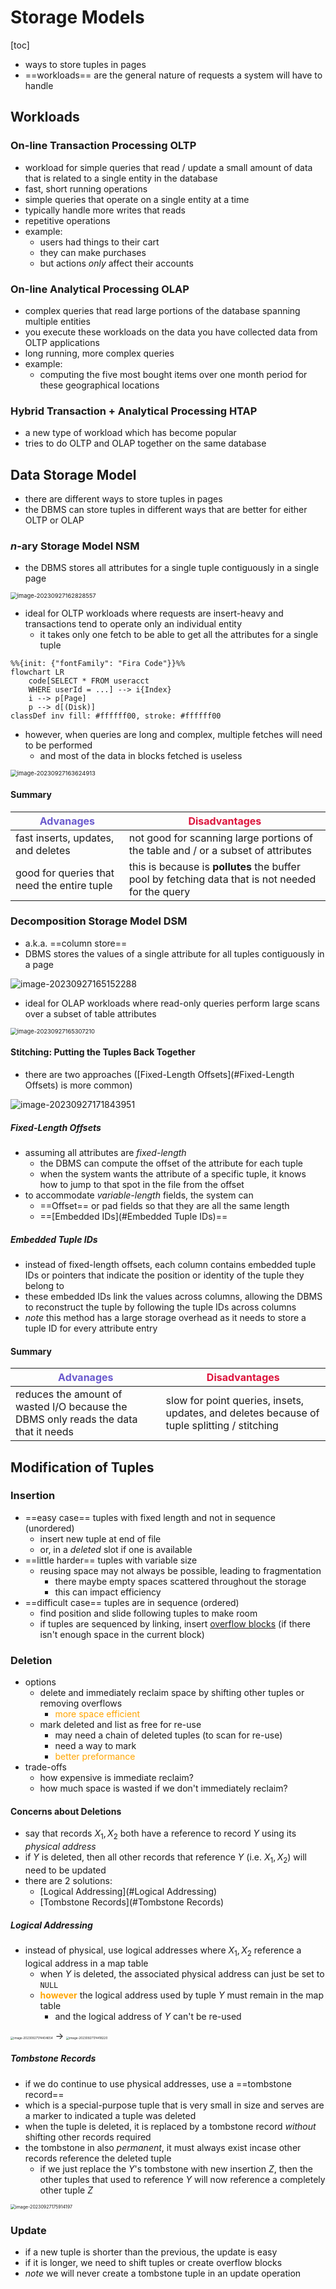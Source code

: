 # Storage Models

[toc]

- ways to store tuples in pages
- ==workloads== are the general nature of requests a system will have to handle

## Workloads

### On-line Transaction Processing OLTP

- workload for simple queries that read / update a small amount of data that is related to a single entity in the database 
- fast, short running operations
- simple queries that operate on a single entity at a time
- typically handle more writes that reads
- repetitive operations
- example:
  - users had things to their cart
  - they can make purchases
  - but actions *only* affect their accounts

### On-line Analytical Processing OLAP

- complex queries that read large portions of the database spanning multiple entities
- you execute these workloads on the data you have collected data from OLTP applications
- long running, more complex queries
- example:
  - computing the five most bought items over one month period for these geographical locations

### Hybrid Transaction + Analytical Processing HTAP

- a new type of workload which has become popular 
- tries to do OLTP and OLAP together on the same database 

## Data Storage Model

- there are different ways to store tuples in pages
- the DBMS can store tuples in different ways that are better for either OLTP or OLAP

### $n$-ary Storage Model NSM

- the DBMS stores all attributes for a single tuple contiguously in a single page

<img src="images/image-20230927162828557.png" alt="image-20230927162828557" style="zoom:67%;" />

- ideal for OLTP workloads where requests are insert-heavy and transactions tend to operate only an individual entity
  - it takes only one fetch to be able to get all the attributes for a single tuple  

```mermaid
%%{init: {"fontFamily": "Fira Code"}}%%
flowchart LR
	code[SELECT * FROM useracct
	WHERE userId = ...] --> i{Index}
	i --> p[Page]
	p --> d[(Disk)]
classDef inv fill: #ffffff00, stroke: #ffffff00 
```

- however, when queries are long and complex, multiple fetches will need to be performed 
  - and most of the data in blocks fetched is useless

<img src="images/image-20230927163624913.png" alt="image-20230927163624913" style="zoom:67%;" />

#### Summary

| <span style="color:SlateBlue">Advanages</span> | <span style="color:crimson">Disadvantages</span>             |
| ---------------------------------------------- | ------------------------------------------------------------ |
| fast inserts, updates, and deletes             | not good for scanning large portions of the table and / or a subset of attributes |
| good for queries that need the entire tuple    | this is because is **pollutes** the buffer pool by fetching data that is not needed for the query |

### Decomposition Storage Model DSM

- a.k.a. ==column store==
- DBMS stores the values of a single attribute for all tuples contiguously in a page

![image-20230927165152288](images/image-20230927165152288.png)

- ideal for OLAP workloads where read-only queries perform large scans over a subset of table attributes 

<img src="images/image-20230927165307210.png" alt="image-20230927165307210" style="zoom:67%;" />

#### Stitching: Putting the Tuples Back Together

- there are two approaches ([Fixed-Length Offsets](#Fixed-Length Offsets) is more common)

![image-20230927171843951](images/image-20230927171843951.png)

##### Fixed-Length Offsets

- assuming all attributes are *fixed-length*
  - the DBMS can compute the offset of the attribute for each tuple
  - when the system wants the attribute of a specific tuple, it knows how to jump to that spot in the file from the offset
- to accommodate *variable-length* fields, the system can
  - ==Offset== or pad fields so that they are all the same length
  - ==[Embedded IDs](#Embedded Tuple IDs)==

##### Embedded Tuple IDs

- instead of fixed-length offsets, each column contains embedded tuple IDs or pointers that indicate the position or identity of the tuple they belong to
- these embedded IDs link the values across columns, allowing the DBMS to reconstruct the tuple by following the tuple IDs across columns
- *note* this method has a large storage overhead as it needs to store a tuple ID for every attribute entry

#### Summary

| <span style="color:SlateBlue">Advanages</span>               | <span style="color:crimson">Disadvantages</span>             |
| ------------------------------------------------------------ | ------------------------------------------------------------ |
| reduces the amount of wasted I/O because the DBMS only reads the data that it needs | slow for point queries, insets, updates, and deletes because of tuple splitting / stitching |

## Modification of Tuples

### Insertion

- ==easy case== tuples with fixed length and not in sequence (unordered)
  - insert new tuple at end of file
  - or, in a *deleted* slot if one is available 
- ==little harder== tuples with variable size
  - reusing space may not always be possible, leading to fragmentation 
    - there maybe empty spaces scattered throughout the storage
    - this can impact efficiency
- ==difficult case== tuples are in sequence (ordered)
  - find position and slide following tuples to make room
  - if tuples are sequenced by linking, insert [overflow blocks](3.4-Data-Representation+System-Storage.md#Large-Values) (if there isn't enough space in the current block)

### Deletion

- options
  - delete and immediately reclaim space by shifting other tuples or removing overflows
    - <span style="color:orange">more space efficient</span>
  - mark deleted and list as free for re-use
    - may need a chain of deleted tuples (to scan for re-use)
    - need a way to mark
    - <span style="color:orange">better preformance</span>
- trade-offs
  - how expensive is immediate reclaim?
  - how much space is wasted if we don't immediately reclaim?

#### Concerns about Deletions

- say that records $X_1, X_2$ both have a reference to record $Y$ using its *physical address*
- if $Y$ is deleted, then all other records that reference $Y$ (i.e. $X_1,X_2$) will need to be updated
- there are 2 solutions:
  - [Logical Addressing](#Logical Addressing)
  - [Tombstone Records](#Tombstone Records)

##### Logical Addressing

- instead of physical, use logical addresses where $X_1,X_2$ reference a logical address in a map table
  - when $Y$ is deleted, the associated physical address can just be set to `NULL`
  - <span style="color:orange">**however**</span> the logical address used by tuple $Y$ must remain in the map table
    - and the logical address of $Y$ can't be re-used

<img src="images/image-20230927174404654.png" alt="image-20230927174404654" style="zoom: 33%;" /> → <img src="images/image-20230927174418220.png" alt="image-20230927174418220" style="zoom: 33%;" />

##### Tombstone Records

-  if we do continue to use physical addresses, use a ==tombstone record==
  - which is a special-purpose tuple that is very small in size and serves are a marker to indicated a tuple was deleted
- when the tuple is deleted, it is replaced by a tombstone record *without* shifting other records required
-  the tombstone in also *permanent*, it must always exist incase other records reference the deleted tuple
   -  if we just replace the $Y$'s tombstone with new insertion $Z$, then the other tuples that used to reference $Y$ will now reference a completely other tuple $Z$


<img src="images/image-20230927175914197.png" alt="image-20230927175914197" style="zoom:50%;" /> 

### Update

- if a new tuple is shorter than the previous, the update is easy
- if it is longer, we need to shift tuples or create overflow blocks
- *note* we will never create a tombstone tuple in an update operation
